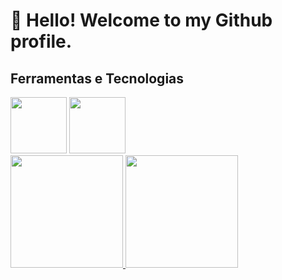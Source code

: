 # 👋 Hello! Welcome to my Github profile.

## Ferramentas e Tecnologias



<img src="https://cdn.jsdelivr.net/gh/devicons/devicon/icons/html5/html5-original.svg" width="90" height="90"/>          
<img loading="lazy" src="https://cdn.jsdelivr.net/gh/devicons/devicon/icons/java/java-original.svg" width="90" height="90"/> 



<div>
<a href="https://github.com/Reladislau">
<img loading="lazy" height="180em" src="https://github-readme-stats.vercel.app/api/top-langs/?username=Reladislau&layout=compact&langs_count=7&theme=dracula"/>
<img loading="lazy" height="180em" src="https://github-readme-stats.vercel.app/api?username=Reladislau&show_icons=true&theme=dracula&include_all_commits=true&count_private=true"/>
</div>

<!--
**Reladislau/Reladislau** is a ✨ _special_ ✨ repository because its `README.md` (this file) appears on your GitHub profile.

Here are some ideas to get you started:

- 🔭 I’m currently working on ...
- 🌱 I’m currently learning ...
- 👯 I’m looking to collaborate on ...
- 🤔 I’m looking for help with ...
- 💬 Ask me about ...
- 📫 How to reach me: ...
- 😄 Pronouns: ...
- ⚡ Fun fact: ...
-->
